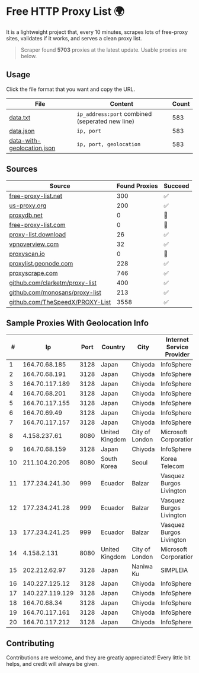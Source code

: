 
# Free HTTP Proxy List 🌍

It is a lightweight project that, every 10 minutes, scrapes lots of free-proxy sites, validates if it works, and serves a clean proxy list.


> Scraper found **5703** proxies at the latest update. Usable proxies are below.

## Usage

Click the file format that you want and copy the URL.


|File|Content|Count|
|----|-------|-----|
|[data.txt](https://raw.githubusercontent.com/themiralay/Proxy-List-World/master/data.txt)|`ip_address:port` combined (seperated new line)|583|
|[data.json](https://raw.githubusercontent.com/themiralay/Proxy-List-World/master/data.json)|`ip, port`|583|
|[data-with-geolocation.json](https://raw.githubusercontent.com/themiralay/Proxy-List-World/master/data-with-geolocation.json)|`ip, port, geolocation`|583|

## Sources

|Source|Found Proxies|Succeed|
|------|-------------|-------|
|[free-proxy-list.net](https://free-proxy-list.net)|300|✅|
|[us-proxy.org](https://www.us-proxy.org)|200|✅|
|[proxydb.net](http://proxydb.net)|0|🚫|
|[free-proxy-list.com](https://free-proxy-list.com/?page=&port=&type%5B%5D=http&type%5B%5D=https&up_time=0&search=Search)|0|🚫|
|[proxy-list.download](https://www.proxy-list.download/HTTP)|26|✅|
|[vpnoverview.com](https://vpnoverview.com/privacy/anonymous-browsing/free-proxy-servers)|32|✅|
|[proxyscan.io](https://www.proxyscan.io)|0|🚫|
|[proxylist.geonode.com](https://proxylist.geonode.com/api/proxy-list?limit=300&page=1&sort_by=lastChecked&sort_type=desc&protocols=http,https)|228|✅|
|[proxyscrape.com](https://api.proxyscrape.com/v2/?request=displayproxies&protocol=http&timeout=10000&country=all&ssl=all&anonymity=all)|746|✅|
|[github.com/clarketm/proxy-list](https://raw.githubusercontent.com/clarketm/proxy-list/master/proxy-list-raw.txt)|400|✅|
|[github.com/monosans/proxy-list](https://raw.githubusercontent.com/monosans/proxy-list/main/proxies/http.txt)|213|✅|
|[github.com/TheSpeedX/PROXY-List](https://raw.githubusercontent.com/TheSpeedX/PROXY-List/master/http.txt)|3558|✅|


## Sample Proxies With Geolocation Info

|#|Ip|Port|Country|City|Internet Service Provider|
|-|--|----|-------|----|-------------------------|
|1|164.70.68.185|3128|Japan|Chiyoda|InfoSphere|
|2|164.70.68.191|3128|Japan|Chiyoda|InfoSphere|
|3|164.70.117.189|3128|Japan|Chiyoda|InfoSphere|
|4|164.70.68.201|3128|Japan|Chiyoda|InfoSphere|
|5|164.70.117.155|3128|Japan|Chiyoda|InfoSphere|
|6|164.70.69.49|3128|Japan|Chiyoda|InfoSphere|
|7|164.70.117.157|3128|Japan|Chiyoda|InfoSphere|
|8|4.158.237.61|8080|United Kingdom|City of London|Microsoft Corporation|
|9|164.70.68.159|3128|Japan|Chiyoda|InfoSphere|
|10|211.104.20.205|8080|South Korea|Seoul|Korea Telecom|
|11|177.234.241.30|999|Ecuador|Balzar|Vasquez Burgos Livington|
|12|177.234.241.28|999|Ecuador|Balzar|Vasquez Burgos Livington|
|13|177.234.241.25|999|Ecuador|Balzar|Vasquez Burgos Livington|
|14|4.158.2.131|8080|United Kingdom|City of London|Microsoft Corporation|
|15|202.212.62.97|3128|Japan|Naniwa Ku|SIMPLEIA|
|16|140.227.125.12|3128|Japan|Chiyoda|InfoSphere|
|17|140.227.119.129|3128|Japan|Chiyoda|InfoSphere|
|18|164.70.68.34|3128|Japan|Chiyoda|InfoSphere|
|19|164.70.117.161|3128|Japan|Chiyoda|InfoSphere|
|20|164.70.117.212|3128|Japan|Chiyoda|InfoSphere|



## Contributing

Contributions are welcome, and they are greatly appreciated! Every
little bit helps, and credit will always be given.

